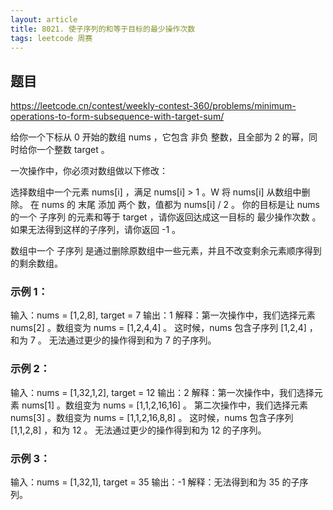 ```yaml
---
layout: article
title: 8021. 使子序列的和等于目标的最少操作次数
tags: leetcode 周赛
---
```


## 题目
https://leetcode.cn/contest/weekly-contest-360/problems/minimum-operations-to-form-subsequence-with-target-sum/


给你一个下标从 0 开始的数组 nums ，它包含 非负 整数，且全部为 2 的幂，同时给你一个整数 target 。

一次操作中，你必须对数组做以下修改：

选择数组中一个元素 nums[i] ，满足 nums[i] > 1 。W
将 nums[i] 从数组中删除。
在 nums 的 末尾 添加 两个 数，值都为 nums[i] / 2 。
你的目标是让 nums 的一个 子序列 的元素和等于 target ，请你返回达成这一目标的 最少操作次数 。如果无法得到这样的子序列，请你返回 -1 。

数组中一个 子序列 是通过删除原数组中一些元素，并且不改变剩余元素顺序得到的剩余数组。


### 示例 1：

输入：nums = [1,2,8], target = 7
输出：1
解释：第一次操作中，我们选择元素 nums[2] 。数组变为 nums = [1,2,4,4] 。
这时候，nums 包含子序列 [1,2,4] ，和为 7 。
无法通过更少的操作得到和为 7 的子序列。
### 示例 2：

输入：nums = [1,32,1,2], target = 12
输出：2
解释：第一次操作中，我们选择元素 nums[1] 。数组变为 nums = [1,1,2,16,16] 。
第二次操作中，我们选择元素 nums[3] 。数组变为 nums = [1,1,2,16,8,8] 。
这时候，nums 包含子序列 [1,1,2,8] ，和为 12 。
无法通过更少的操作得到和为 12 的子序列。
### 示例 3：

输入：nums = [1,32,1], target = 35
输出：-1
解释：无法得到和为 35 的子序列。